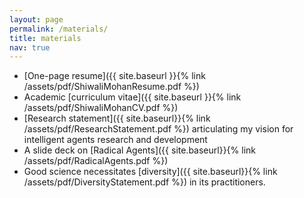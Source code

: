 ```yaml
---
layout: page
permalink: /materials/
title: materials
nav: true
---
```


* [One-page resume]({{ site.baseurl }}{% link /assets/pdf/ShiwaliMohanResume.pdf %})
* Academic [curriculum vitae]({{ site.baseurl }}{% link /assets/pdf/ShiwaliMohanCV.pdf %})
* [Research statement]({{ site.baseurl}}{% link /assets/pdf/ResearchStatement.pdf %}) articulating my vision for intelligent agents research and development
* A slide deck on [Radical Agents]({{ site.baseurl}}{% link /assets/pdf/RadicalAgents.pdf %})
* Good science necessitates [diversity]({{ site.baseurl}}{% link /assets/pdf/DiversityStatement.pdf %}) in its practitioners. 

